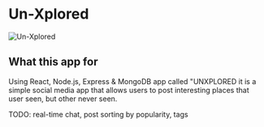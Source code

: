 # Un-Xplored

![Un-Xplored](https://i.ibb.co/n1XWR44/sspc.jpg)

## What this app for

Using React, Node.js, Express & MongoDB app called "UNXPLORED it is a simple social media app that allows users to post interesting places that user seen, but other never seen.



TODO: real-time chat, post sorting by popularity, tags
